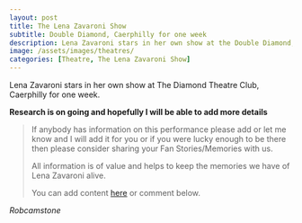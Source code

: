 ```yaml
---
layout: post
title: The Lena Zavaroni Show
subtitle: Double Diamond, Caerphilly for one week
description: Lena Zavaroni stars in her own show at the Double Diamond, Caerphilly for one week.
image: /assets/images/theatres/
categories: [Theatre, The Lena Zavaroni Show]
---
```


Lena Zavaroni stars in her own show at The Diamond Theatre Club, Caerphilly for one week.

**Research is on going and hopefully I will be able to add more details**
> If anybody has information on this performance please add or let me know and I will add it for you or if you were lucky enough to be there then please consider sharing your Fan Stories/Memories with us.
>
> All information is of value and helps to keep the memories we have of Lena Zavaroni alive.
>
> You can add content [here](https://github.com/FanzOfLenaZavaroni/fanzoflenazavaroni.github.io) or comment below.

<cite>Robcamstone</cite>
